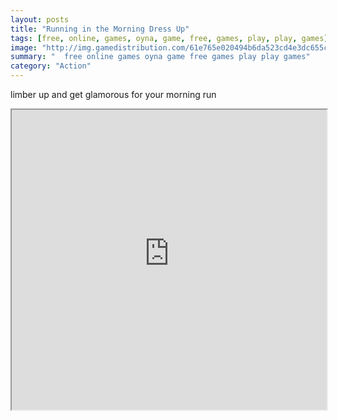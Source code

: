 ```yaml
---
layout: posts
title: "Running in the Morning Dress Up"
tags: [free, online, games, oyna, game, free, games, play, play, games]
image: "http://img.gamedistribution.com/61e765e020494b6da523cd4e3dc655c8.jpg"
summary: "  free online games oyna game free games play play games"
category: "Action"
---
```


limber up and get glamorous for your morning run

<iframe width="100%" height="480px;" src="http://flash.gamedistribution.com?game=61e765e020494b6da523cd4e3dc655c8"></iframe>